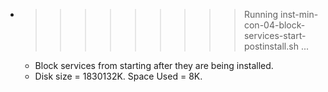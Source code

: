 * >>>>>>>>> Running inst-min-con-04-block-services-start-postinstall.sh ...
  * Block services from starting after they are being installed.
  * Disk size = 1830132K. Space Used = 8K.
